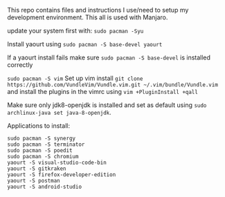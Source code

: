 This repo contains files and instructions I use/need to setup my development environment. This all is used with Manjaro.

update your system first with: `sudo pacman -Syu` 

Install yaourt using `sudo pacman -S base-devel yaourt`

If a yaourt install fails make sure `sudo pacman -S base-devel` is installed correctly

`sudo pacman -S vim`
Set up vim install `git clone https://github.com/VundleVim/Vundle.vim.git ~/.vim/bundle/Vundle.vim` and install the plugins in the vimrc using `vim +PluginInstall +qall`

Make sure only jdk8-openjdk is installed and set as default using `sudo archlinux-java set java-8-openjdk`.

Applications to install:
```
sudo pacman -S synergy
sudo pacman -S terminator
sudo pacman -S poedit
sudo pacman -S chromium
yaourt -S visual-studio-code-bin
yaourt -S gitkraken
yaourt -S firefox-developer-edition
yaourt -S postman
yaourt -S android-studio

```
